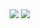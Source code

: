 <img src="http://www.oreilly.co.jp/books/images/picture_large978-4-87311-488-0.jpeg">
<img src="http://booklive.jp/resources/c_media/images/thumb/917/251782_01_1_2L.jpg">
